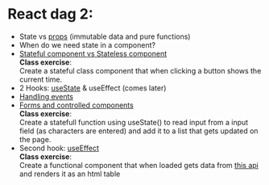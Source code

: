 # React dag 2:
- State vs [props](https://reactjs.org/docs/components-and-props.html#props-are-read-only) (immutable data and pure functions)
- When do we need state in a component?
- [Stateful component vs Stateless component](https://reactjs.org/docs/hooks-state.html#equivalent-class-example)  
**Class exercise**:   
Create a stateful class component that when clicking a button shows the current time.
- 2 Hooks: [useState](https://reactjs.org/docs/hooks-state.html) & useEffect (comes later)
- [Handling events](https://reactjs.org/docs/handling-events.html)
- [Forms and controlled components](https://reactjs.org/docs/forms.html#controlled-components)  
**Class exercise**:   
Create a statefull function using useState() to read input from a input field (as characters are entered) and add it to a list that gets updated on the page.
- Second hook: [useEffect](https://reactjs.org/docs/hooks-effect.html)  
**Class exercise**:   
Create a functional component that when loaded gets data from [this api](https://jsonplaceholder.typicode.com/albums) and renders it as an html table  
